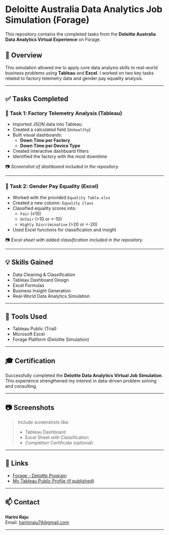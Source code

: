 # Deloitte Australia Data Analytics Job Simulation (Forage)

This repository contains the completed tasks from the **Deloitte Australia Data Analytics Virtual Experience** on Forage.

## 📝 Overview

This simulation allowed me to apply core data analysis skills to real-world business problems using **Tableau** and **Excel**. I worked on two key tasks related to factory telemetry data and gender pay equality analysis.

---

## ✅ Tasks Completed

### 🔹 Task 1: Factory Telemetry Analysis (Tableau)
- Imported JSON data into Tableau
- Created a calculated field (`Unhealthy`)
- Built visual dashboards:
  - **Down Time per Factory**
  - **Down Time per Device Type**
- Created interactive dashboard filters
- Identified the factory with the most downtime

📷 *Screenshot of dashboard included in the repository.*

---

### 🔹 Task 2: Gender Pay Equality (Excel)
- Worked with the provided `Equality Table.xlsx`
- Created a new column: `Equality Class`
- Classified equality scores into:
  - `Fair` (±10)
  - `Unfair` (>10 or <-10)
  - `Highly Discriminative` (>20 or <-20)
- Used Excel functions for classification and insight

📷 *Excel sheet with added classification included in the repository.*

---

## 💡 Skills Gained

- Data Cleaning & Classification
- Tableau Dashboard Design
- Excel Formulas
- Business Insight Generation
- Real-World Data Analytics Simulation

---

## 📌 Tools Used

- Tableau Public (Trial)
- Microsoft Excel
- Forage Platform (Deloitte Simulation)

---

## 🎓 Certification

Successfully completed the **Deloitte Data Analytics Virtual Job Simulation**.  
This experience strengthened my interest in data-driven problem solving and consulting.

---

## 📷 Screenshots

> Include screenshots like:
> - Tableau Dashboard
> - Excel Sheet with Classification
> - Completion Certificate (optional)

---

## 🔗 Links

- [Forage - Deloitte Program](https://www.theforage.com/virtual-internships/prototype/R3ebzT4ZoGdHfBHqX/Data-Analytics-at-Deloitte-Australia)
- [My Tableau Public Profile (if published)](https://public.tableau.com/)

---

## 📫 Contact

**Harini Raju**  
Email: hariniraju74@gmail.com  

---

